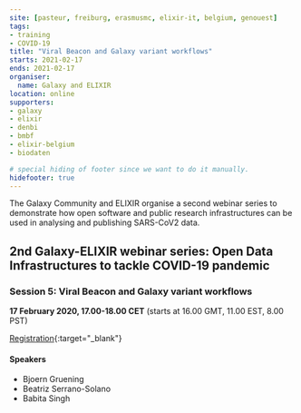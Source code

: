 ```yaml
---
site: [pasteur, freiburg, erasmusmc, elixir-it, belgium, genouest]
tags:
- training
- COVID-19
title: "Viral Beacon and Galaxy variant workflows"
starts: 2021-02-17
ends: 2021-02-17
organiser:
  name: Galaxy and ELIXIR
location: online
supporters:
- galaxy
- elixir
- denbi
- bmbf
- elixir-belgium
- biodaten

# special hiding of footer since we want to do it manually.
hidefooter: true
---
```


The Galaxy Community and ELIXIR organise a second webinar series to demonstrate how open software and public research infrastructures can be used in analysing and publishing SARS-CoV2 data.

## 2nd Galaxy-ELIXIR webinar series: Open Data Infrastructures to tackle COVID-19 pandemic

### Session 5: Viral Beacon and Galaxy variant workflows

**17 February 2020, 17.00-18.00 CET** (starts at 16.00 GMT, 11.00 EST, 8.00 PST)



[Registration](https://us02web.zoom.us/webinar/register/WN_4SM_qg8sTkizTtODviMnNg){:target="_blank"}

#### Speakers


- Bjoern Gruening
- Beatriz Serrano-Solano
- Babita Singh

